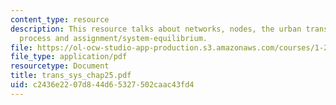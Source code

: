 ```yaml
---
content_type: resource
description: This resource talks about networks, nodes, the urban transportation planning
  process and assignment/system-equilibrium.
file: https://ol-ocw-studio-app-production.s3.amazonaws.com/courses/1-221j-transportation-systems-fall-2004/c2436e2207d844d65327502caac43fd4_trans_sys_chap25.pdf
file_type: application/pdf
resourcetype: Document
title: trans_sys_chap25.pdf
uid: c2436e22-07d8-44d6-5327-502caac43fd4
---
```

